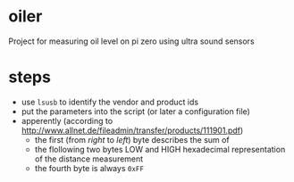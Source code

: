 # oiler
Project for measuring oil level on pi zero using ultra sound sensors

# steps

- use `lsusb` to identify the vendor and product ids
- put the parameters into the script (or later a configuration file)
- apperently (according to http://www.allnet.de/fileadmin/transfer/products/111901.pdf)
  - the first (from *right* to *left*) byte describes the sum of
  - the flollowing two bytes LOW and HIGH hexadecimal representation of the distance measurement
  - the fourth byte is always `0xFF`


